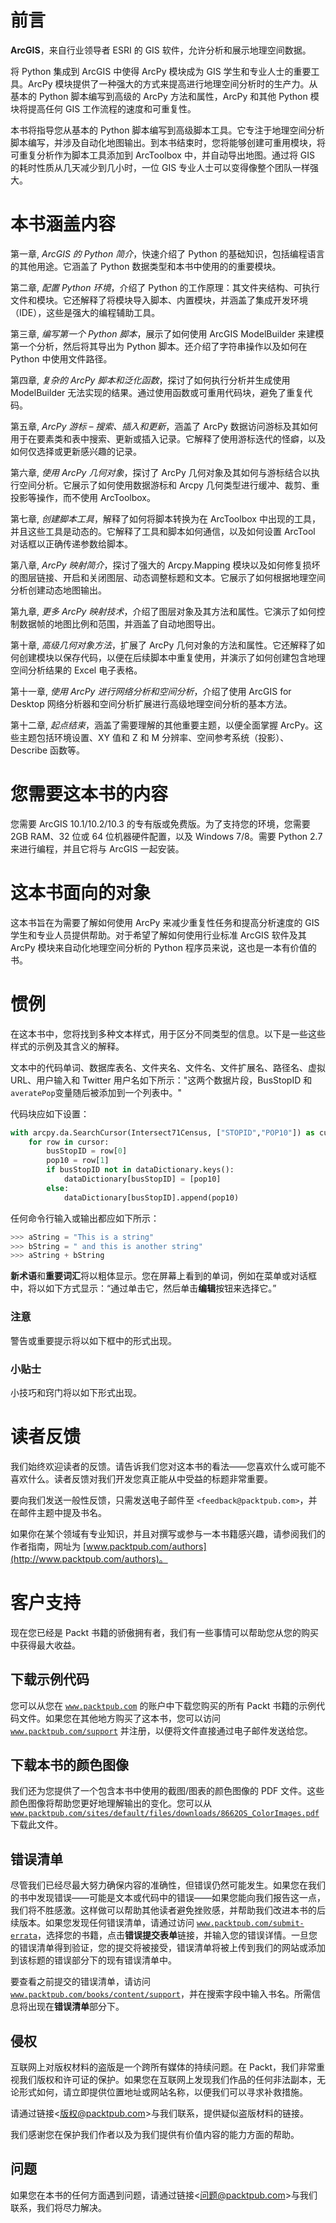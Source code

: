# 前言

**ArcGIS**，来自行业领导者 ESRI 的 GIS 软件，允许分析和展示地理空间数据。

将 Python 集成到 ArcGIS 中使得 ArcPy 模块成为 GIS 学生和专业人士的重要工具。ArcPy 模块提供了一种强大的方式来提高进行地理空间分析时的生产力。从基本的 Python 脚本编写到高级的 ArcPy 方法和属性，ArcPy 和其他 Python 模块将提高任何 GIS 工作流程的速度和可重复性。

本书将指导您从基本的 Python 脚本编写到高级脚本工具。它专注于地理空间分析脚本编写，并涉及自动化地图输出。到本书结束时，您将能够创建可重用模块，将可重复分析作为脚本工具添加到 ArcToolbox 中，并自动导出地图。通过将 GIS 的耗时性质从几天减少到几小时，一位 GIS 专业人士可以变得像整个团队一样强大。

# 本书涵盖内容

第一章, *ArcGIS 的 Python 简介*，快速介绍了 Python 的基础知识，包括编程语言的其他用途。它涵盖了 Python 数据类型和本书中使用的的重要模块。

第二章, *配置 Python 环境*，介绍了 Python 的工作原理：其文件夹结构、可执行文件和模块。它还解释了将模块导入脚本、内置模块，并涵盖了集成开发环境（IDE），这些是强大的编程辅助工具。

第三章, *编写第一个 Python 脚本*，展示了如何使用 ArcGIS ModelBuilder 来建模第一个分析，然后将其导出为 Python 脚本。还介绍了字符串操作以及如何在 Python 中使用文件路径。

第四章, *复杂的 ArcPy 脚本和泛化函数*，探讨了如何执行分析并生成使用 ModelBuilder 无法实现的结果。通过使用函数或可重用代码块，避免了重复代码。

第五章, *ArcPy 游标 – 搜索、插入和更新*，涵盖了 ArcPy 数据访问游标及其如何用于在要素类和表中搜索、更新或插入记录。它解释了使用游标迭代的怪癖，以及如何仅选择或更新感兴趣的记录。

第六章, *使用 ArcPy 几何对象*，探讨了 ArcPy 几何对象及其如何与游标结合以执行空间分析。它展示了如何使用数据游标和 Arcpy 几何类型进行缓冲、裁剪、重投影等操作，而不使用 ArcToolbox。

第七章, *创建脚本工具*，解释了如何将脚本转换为在 ArcToolbox 中出现的工具，并且这些工具是动态的。它解释了工具和脚本如何通信，以及如何设置 ArcTool 对话框以正确传递参数给脚本。

第八章, *ArcPy 映射简介*，探讨了强大的 Arcpy.Mapping 模块以及如何修复损坏的图层链接、开启和关闭图层、动态调整标题和文本。它展示了如何根据地理空间分析创建动态地图输出。

第九章, *更多 ArcPy 映射技术*，介绍了图层对象及其方法和属性。它演示了如何控制数据帧的地图比例和范围，并涵盖了自动地图导出。

第十章, *高级几何对象方法*，扩展了 ArcPy 几何对象的方法和属性。它还解释了如何创建模块以保存代码，以便在后续脚本中重复使用，并演示了如何创建包含地理空间分析结果的 Excel 电子表格。

第十一章, *使用 ArcPy 进行网络分析和空间分析*，介绍了使用 ArcGIS for Desktop 网络分析器和空间分析扩展进行高级地理空间分析的基本方法。

第十二章, *起点结束*，涵盖了需要理解的其他重要主题，以便全面掌握 ArcPy。这些主题包括环境设置、XY 值和 Z 和 M 分辨率、空间参考系统（投影）、Describe 函数等。

# 您需要这本书的内容

您需要 ArcGIS 10.1/10.2/10.3 的专有版或免费版。为了支持您的环境，您需要 2GB RAM、32 位或 64 位机器硬件配置，以及 Windows 7/8。需要 Python 2.7 来进行编程，并且它将与 ArcGIS 一起安装。

# 这本书面向的对象

这本书旨在为需要了解如何使用 ArcPy 来减少重复性任务和提高分析速度的 GIS 学生和专业人员提供帮助。对于希望了解如何使用行业标准 ArcGIS 软件及其 ArcPy 模块来自动化地理空间分析的 Python 程序员来说，这也是一本有价值的书。

# 惯例

在这本书中，您将找到多种文本样式，用于区分不同类型的信息。以下是一些这些样式的示例及其含义的解释。

文本中的代码单词、数据库表名、文件夹名、文件名、文件扩展名、路径名、虚拟 URL、用户输入和 Twitter 用户名如下所示："这两个数据片段，BusStopID 和`averatePop`变量随后被添加到一个列表中。"

代码块应如下设置：

```py
with arcpy.da.SearchCursor(Intersect71Census, ["STOPID","POP10"]) as cursor:
    for row in cursor:
        busStopID = row[0]
        pop10 = row[1]
        if busStopID not in dataDictionary.keys():
            dataDictionary[busStopID] = [pop10]
        else:
            dataDictionary[busStopID].append(pop10)
```

任何命令行输入或输出都应如下所示：

```py
>>> aString = "This is a string"
>>> bString = " and this is another string"
>>> aString + bString 

```

**新术语**和**重要词汇**将以粗体显示。您在屏幕上看到的单词，例如在菜单或对话框中，将以如下方式显示：“通过单击它，然后单击**编辑**按钮来选择它。”

### 注意

警告或重要提示将以如下框中的形式出现。

### 小贴士

小技巧和窍门将以如下形式出现。

# 读者反馈

我们始终欢迎读者的反馈。请告诉我们您对这本书的看法——您喜欢什么或可能不喜欢什么。读者反馈对我们开发您真正能从中受益的标题非常重要。

要向我们发送一般性反馈，只需发送电子邮件至 `<feedback@packtpub.com>`，并在邮件主题中提及书名。

如果你在某个领域有专业知识，并且对撰写或参与一本书籍感兴趣，请参阅我们的作者指南，网址为 [www.packtpub.com/authors](http://www.packtpub.com/authors)。

# 客户支持

现在您已经是 Packt 书籍的骄傲拥有者，我们有一些事情可以帮助您从您的购买中获得最大收益。

## 下载示例代码

您可以从您在 [`www.packtpub.com`](http://www.packtpub.com) 的账户中下载您购买的所有 Packt 书籍的示例代码文件。如果您在其他地方购买了这本书，您可以访问 [`www.packtpub.com/support`](http://www.packtpub.com/support) 并注册，以便将文件直接通过电子邮件发送给您。

## 下载本书的颜色图像

我们还为您提供了一个包含本书中使用的截图/图表的颜色图像的 PDF 文件。这些颜色图像将帮助您更好地理解输出的变化。您可以从 [`www.packtpub.com/sites/default/files/downloads/8662OS_ColorImages.pdf`](http://www.packtpub.com/sites/default/files/downloads/8662OS_ColorImages.pdf) 下载此文件。

## 错误清单

尽管我们已经尽最大努力确保内容的准确性，但错误仍然可能发生。如果您在我们的书中发现错误——可能是文本或代码中的错误——如果您能向我们报告这一点，我们将不胜感激。这样做可以帮助其他读者避免挫败感，并帮助我们改进本书的后续版本。如果您发现任何错误清单，请通过访问 [`www.packtpub.com/submit-errata`](http://www.packtpub.com/submit-errata)，选择您的书籍，点击**错误提交表单**链接，并输入您的错误详情。一旦您的错误清单得到验证，您的提交将被接受，错误清单将被上传到我们的网站或添加到该标题的错误部分下的现有错误清单中。

要查看之前提交的错误清单，请访问 [`www.packtpub.com/books/content/support`](https://www.packtpub.com/books/content/support)，并在搜索字段中输入书名。所需信息将出现在**错误清单**部分下。

## 侵权

互联网上对版权材料的盗版是一个跨所有媒体的持续问题。在 Packt，我们非常重视我们版权和许可证的保护。如果您在互联网上发现我们作品的任何非法副本，无论形式如何，请立即提供位置地址或网站名称，以便我们可以寻求补救措施。

请通过链接<版权@packtpub.com>与我们联系，提供疑似盗版材料的链接。

我们感谢您在保护我们作者以及为我们提供有价值内容的能力方面的帮助。

## 问题

如果您在本书的任何方面遇到问题，请通过链接<问题@packtpub.com>与我们联系，我们将尽力解决。
